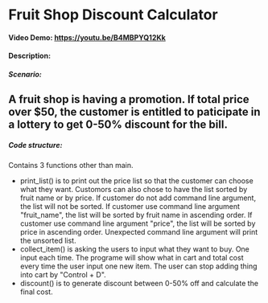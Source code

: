 # Fruit Shop Discount Calculator
#### Video Demo:  https://youtu.be/B4MBPYQ12Kk
#### Description:
##### Scenario:
A fruit shop is having a promotion.
If total price over $50, the customer is entitled to paticipate in a lottery to get 0-50% discount for the bill.
---
##### Code structure:
Contains 3 functions other than main.
- print_list() is to print out the price list so that the customer can choose what they want.
Customors can also chose to have the list sorted by fruit name or by price.
If customer do not add command line argument, the list will not be sorted.
If customer use command line argument "fruit_name", the list will be sorted by fruit name in ascending order.
If customer use command line argument "price", the list will be sorted by price in ascending order.
Unexpected command line argument will print the unsorted list.
- collect_item() is asking the users to input what they want to buy. One input each time.
The programe will show what in cart and total cost every time the user input one new item.
The user can stop adding thing into cart by "Control + D".
- discount() is to generate discount between 0-50% off and calculate the final cost.


